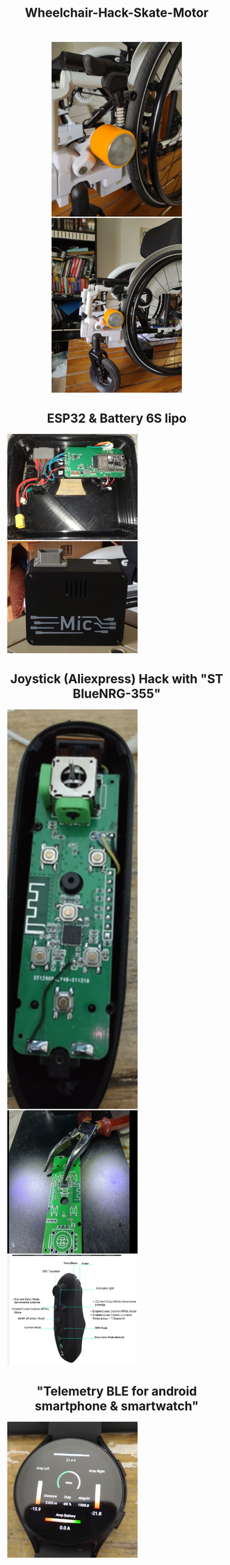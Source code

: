 <p align="center">
  <h1 align="center"> Wheelchair-Hack-Skate-Motor</h1>
  
</p>

<br>

<p align="center">
  <img src="IMG_20220131_120246883.jpg" width="300" />
  <img src="IMG_20220131_120325743.jpg" width="300" />
</p>

<p align="center">
  <h1 align="center"> ESP32 & Battery 6S lipo </h1>

  <img src="centralina.png" width="300" />
  <img src="centralina2.png" width="300" />
</p>


<p align="center">
  <h1 align="center"> Joystick (Aliexpress) Hack with "ST BlueNRG-355" </h1>

  <img src="joystickBLE.png" width="300" />
  <img src="joystickBLE2.png" width="300" />
  <img src="Joy.png" width="300" />
</p>


<p align="center">
  <h1 align="center"> "Telemetry BLE for android smartphone & smartwatch" </h1>

  <img src="appwatch.png" width="300" />  
</p>

